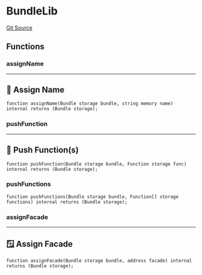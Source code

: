 # BundleLib
[Git Source](https://github.com/metacontract/mc/blob/20954f1387efa0bc72b42d3e78a22f9f845eebbd/src/devkit/core/Bundle.sol)


## Functions
### assignName

--------------------
📛 Assign Name
----------------------


```solidity
function assignName(Bundle storage bundle, string memory name) internal returns (Bundle storage);
```

### pushFunction

-------------------------
🧩 Push Function(s)
---------------------------


```solidity
function pushFunction(Bundle storage bundle, Function storage func) internal returns (Bundle storage);
```

### pushFunctions


```solidity
function pushFunctions(Bundle storage bundle, Function[] storage functions) internal returns (Bundle storage);
```

### assignFacade

----------------------
🪟 Assign Facade
------------------------


```solidity
function assignFacade(Bundle storage bundle, address facade) internal returns (Bundle storage);
```


